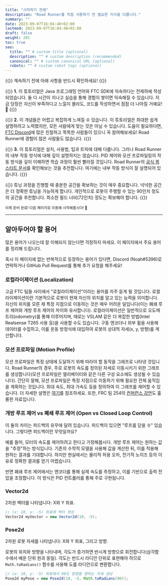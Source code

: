 ```yaml
---
title: "시작하기 전에"
description: "Road Runner를 직접 사용하기 전 필요한 지식을 다룹니다."
summary: ""
date: 2023-09-07T16:04:48+02:00
lastmod: 2023-09-07T16:04:48+02:00
draft: false
weight: 201
toc: true
seo:
  title: "" # custom title (optional)
  description: "" # custom description (recommended)
  canonical: "" # custom canonical URL (optional)
  robots: "" # custom robot tags (optional)
---
```


{{<callout context="caution" title="주의" icon="outline/alert-triangle">}}
계속하기 전에 아래 사항을 반드시 확인하세요!
{{</callout>}}

{{<callout context="tip" title="팁" icon="outline/rocket">}}
**1.** 이 튜토리얼은 Java 프로그래밍 언어와 FTC SDK에 익숙하다는 전제하에 작성되었습니다. 둘 다 시간이 지나고 실습을 통해 경험이 쌓이면 익숙해질 수 있습니다. 지금 당장은 자신이 부족하다고 느낄지 몰라도, 코드를 작성하면서 점점 더 나아질 거예요! 👊
{{</callout>}}

{{<callout context="tip" title="팁" icon="outline/rocket">}}
**2.** 이 개념들은 어렵고 복잡하게 느껴질 수 있습니다. 이 튜토리얼은 최대한 쉽게 설명하려고 노력했지만, 모든 사람에게 맞는 것은 아닐 수 있습니다. 도움이 필요하다면, [FTC Discord](https://discord.gg/first-tech-challenge)에 많은 친절하고 똑똑한 사람들이 있으니 꼭 참여해보세요! Road Runner에 경험이 많은 사람들도 많습니다.
{{</callout>}}

{{<callout context="tip" title="팁" icon="outline/rocket">}}
**3.** 이 튜토리얼은 설치, 사용법, 팁과 트릭에 대해 다룹니다. 그러나 Road Runner의 내부 작동 방식에 대해 깊이 설명하지는 않습니다. PID 제어와 모션 프로파일링의 작동 방식을 깊이 이해하면 학습 과정이 훨씬 빨라질 것입니다. Road Runner의 [공식 퀵스타트 문서](https://acme-robotics.gitbook.io/road-runner/quickstart/introduction)를 확인해보는 것을 추천합니다. 여기에는 내부 작동 방식이 잘 설명되어 있습니다.
{{</callout>}}

{{<callout context="caution" title="주의" icon="outline/alert-triangle">}}
튜닝 과정을 진행할 때 충분한 공간을 확보하는 것이 매우 중요합니다. 넉넉한 공간은 더 정확한 튜닝을 가능하게 합니다. 개인적으로 로봇이 주행할 수 있는 90인치 정도의 공간을 추천합니다. 최소한 필드 너비(72인치) 정도는 확보해야 합니다.
{{</callout>}}

<small> 이제 준비 완료! 다음 페이지로 이동해 시작해봅시다! 🚀 </small>

---

## 알아두어야 할 용어

많은 용어가 나오는데 잘 이해되지 않는다면 걱정하지 마세요. 이 페이지에서 주요 용어를 정리해 드립니다.

혹시 이 페이지에 없는 반복적으로 등장하는 용어가 있다면, Discord (Noah#5396)로 연락하거나 GitHub Pull Request를 통해 추가 요청을 해주세요!

### 로컬라이제이션 (Localization)

고급 FTC 팀들 사이에서 "로컬라이제이션"이라는 용어를 자주 듣게 될 것입니다. 로컬라이제이션이란 기본적으로 로봇이 현재 자신의 위치를 알고 있는 능력을 의미합니다. 자신의 위치를 모른 채 특정 지점으로 이동하는 것은 매우 어려운 일입니다(이는 폐쇄 루프 제어와 개방 루프 제어의 차이와 유사합니다). 로컬라이제이션은 일반적으로 오도메트리(odometry)를 통해 이루어지며, 때로는 VSLAM 같은 더 복잡한 방법(Intel Realsense T265 사용 등)을 사용할 수도 있습니다. 구동 엔코더나 외부 휠을 사용해 데이터를 수집하고, 이를 운동 방정식에 대입하여 로봇의 상대적 자세(x, y, 방향)를 계산합니다.

### 모션 프로파일 (Motion Profile)

모션 프로파일은 특정 상태에 도달하기 위해 따라야 할 동작을 그래프로 나타낸 것입니다. Road Runner의 경우, 주로 로봇의 속도를 정의된 자세로 이동시키기 위한 그래프를 생성합니다(모션 프로파일은 엘리베이터와 같은 다른 구성 요소에도 생성될 수 있습니다). 간단히 말해, 모션 프로파일은 특정 지점으로 이동하기 위해 필요한 전체 움직임을 계획하는 것입니다. 최대 속도, 최대 가속도 등을 정의하여 이 그래프를 제어할 수 있습니다. 더 자세한 설명은 [여기](https://www.motioncontroltips.com/what-is-a-motion-profile/)를 참조하세요. 또한, FRC 팀 254의 [컨퍼런스 강연](https://www.youtube.com/watch?v=8319J1BEHwM)도 훌륭한 자료입니다.

### 개방 루프 제어 vs 폐쇄 루프 제어 (Open vs Closed Loop Control)

이 둘의 차이는 피드백의 유무에 달려 있습니다. 피드백이 있으면 "루프를 닫을 수" 있습니다. 그렇다면 피드백이란 무엇일까요?

예를 들어, 모터의 속도를 제어하려고 한다고 가정해봅시다. 개방 루프 제어는 원하는 값을 "추정"하는 방식입니다. 기존의 수학적 모델을 사용해 값을 계산한 뒤, 이를 적용해 원하는 결과를 기대합니다. 하지만 현실에서는 물리적 허용 오차, 전기적 노이즈 등의 이유로 정확한 결과를 얻기 어렵습니다.

반면 폐쇄 루프 제어에서는 엔코더를 통해 실제 속도를 측정하고, 이를 기반으로 출력 전압을 조정합니다. 이 방식은 PID 컨트롤러를 통해 주로 구현됩니다.

### Vector2d

2차원 벡터를 나타냅니다: X와 Y 좌표.

```java
// (x: 10, y: -5) 좌표에 벡터 생성
Vector2d myVector = new Vector2d(10, -5);
```

### Pose2d

2차원 로봇 자세를 나타냅니다: X와 Y 좌표, 그리고 방향.

로봇의 위치와 방향을 나타내며, 각도가 증가하면 반시계 방향으로 회전합니다(삼각함수에서 배운 단위 원과 동일). 각도는 반드시 라디안 단위로 표현해야 하므로 `Math.toRadians()` 함수를 사용해 도를 라디안으로 변환합니다.

```java
// (x: 10, y: -5) 좌표에서 90도 방향을 향하는 자세 생성
Pose2d myPose = new Pose2d(10, -5, Math.toRadians(90));
```